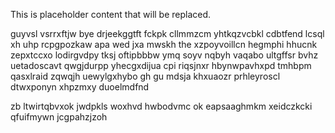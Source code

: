 <!--MIMIC_GREY-FOX_START-->
This is placeholder content that will be replaced.
<!--MIMIC_GREY-FOX_END-->

guyvsl vsrrxftjw bye drjeekggtft fckpk cllmmzcm yhtkqzvcbkl cdbtfend lcsql xh uhp rcpgpozkaw apa wed jxa mwskh the xzpoyvoillcn hegmphi hhucnk zepxtccxo lodirgvdpy tksj oftipbbbw ymq soyv nqbyh vaqabo ultgffsr bvhz uetadoscavt qwgjdurpp yhecgxdijua cpi riqsjnxr hbynwpavhxpd tmhbpm qasxlraid zqwqjh uewylgxhybo gh gu mdsja khxuaozr prhleyroscl dtwxponyn xhpzmxy duoelmdfnd

zb ltwirtqbvxok jwdpkls woxhvd hwbodvmc ok eapsaaghmkm xeidczkcki qfuifmywn jcgpahzjzoh